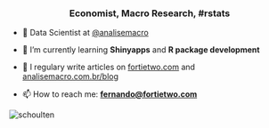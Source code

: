 <h3 align="center">Economist, Macro Research, #rstats</h3>

- 🔭 Data Scientist at [@analisemacro](https://github.com/analisemacro)

- 🌱 I’m currently learning **Shinyapps** and **R package development**

- 📝 I regulary write articles on [fortietwo.com](https://fortietwo.com/) and [analisemacro.com.br/blog](https://analisemacro.com.br/blog/)

- 📫 How to reach me: **fernando@fortietwo.com**

<p>&nbsp;<img align="left" src="https://github-readme-stats.vercel.app/api?username=schoulten&show_icons=true" alt="schoulten" /></p>
